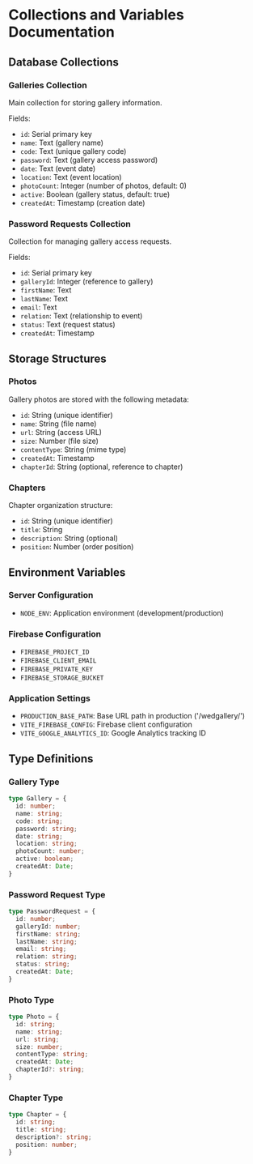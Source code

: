 
# Collections and Variables Documentation

## Database Collections

### Galleries Collection
Main collection for storing gallery information.

Fields:
- `id`: Serial primary key
- `name`: Text (gallery name)
- `code`: Text (unique gallery code)
- `password`: Text (gallery access password)
- `date`: Text (event date)
- `location`: Text (event location)
- `photoCount`: Integer (number of photos, default: 0)
- `active`: Boolean (gallery status, default: true)
- `createdAt`: Timestamp (creation date)

### Password Requests Collection 
Collection for managing gallery access requests.

Fields:
- `id`: Serial primary key
- `galleryId`: Integer (reference to gallery)
- `firstName`: Text
- `lastName`: Text
- `email`: Text
- `relation`: Text (relationship to event)
- `status`: Text (request status)
- `createdAt`: Timestamp

## Storage Structures

### Photos
Gallery photos are stored with the following metadata:
- `id`: String (unique identifier)
- `name`: String (file name)
- `url`: String (access URL)
- `size`: Number (file size)
- `contentType`: String (mime type)
- `createdAt`: Timestamp
- `chapterId`: String (optional, reference to chapter)

### Chapters
Chapter organization structure:
- `id`: String (unique identifier)
- `title`: String
- `description`: String (optional)
- `position`: Number (order position)

## Environment Variables

### Server Configuration
- `NODE_ENV`: Application environment (development/production)

### Firebase Configuration
- `FIREBASE_PROJECT_ID`
- `FIREBASE_CLIENT_EMAIL`
- `FIREBASE_PRIVATE_KEY`
- `FIREBASE_STORAGE_BUCKET`

### Application Settings
- `PRODUCTION_BASE_PATH`: Base URL path in production ('/wedgallery/')
- `VITE_FIREBASE_CONFIG`: Firebase client configuration
- `VITE_GOOGLE_ANALYTICS_ID`: Google Analytics tracking ID

## Type Definitions

### Gallery Type
```typescript
type Gallery = {
  id: number;
  name: string;
  code: string;
  password: string;
  date: string;
  location: string;
  photoCount: number;
  active: boolean;
  createdAt: Date;
}
```

### Password Request Type
```typescript
type PasswordRequest = {
  id: number;
  galleryId: number;
  firstName: string;
  lastName: string;
  email: string;
  relation: string;
  status: string;
  createdAt: Date;
}
```

### Photo Type
```typescript
type Photo = {
  id: string;
  name: string;
  url: string;
  size: number;
  contentType: string;
  createdAt: Date;
  chapterId?: string;
}
```

### Chapter Type
```typescript
type Chapter = {
  id: string;
  title: string;
  description?: string;
  position: number;
}
```
